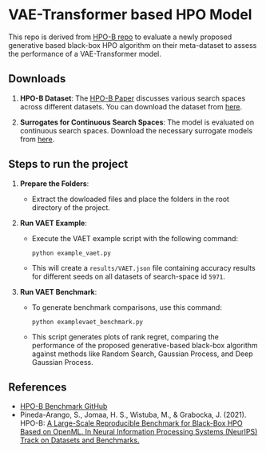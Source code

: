 # VAE-Transformer based HPO Model 
This repo is derived from [HPO-B repo](https://github.com/releaunifreiburg/HPO-B) to evaluate a newly proposed generative based black-box HPO algorithm on their meta-dataset to assess the performance of a VAE-Transformer model.

## Downloads
1. **HPO-B Dataset**:
The [HPO-B Paper](https://arxiv.org/pdf/2106.06257.pdf) discusses various search spaces across different datasets. You can download the dataset from [here](https://rewind.tf.uni-freiburg.de/index.php/s/xdrJQPCTNi2zbfL/download/hpob-data.zip).

2. **Surrogates for Continuous Search Spaces**: The model is evaluated on continuous search spaces. Download the necessary surrogate models from [here](https://rewind.tf.uni-freiburg.de/index.php/s/rTwPgaxS2Z7NH39/download/saved-surrogates.zip).

## Steps to run the project
1. **Prepare the Folders**:
   - Extract the dowloaded files and place the folders in the root directory of the project.

2. **Run VAET Example**:
   - Execute the VAET example script with the following command:
     ```
     python example_vaet.py
     ```
   - This will create a `results/VAET.json` file containing accuracy results for different seeds on all datasets of search-space id `5971`.

3. **Run VAET Benchmark**:
   - To generate benchmark comparisons, use this command:
     ```
     python examplevaet_benchmark.py
     ```
   - This script generates plots of rank regret, comparing the performance of the proposed generative-based black-box algorithm against methods like Random Search, Gaussian Process, and Deep Gaussian Process.

## References
- [HPO-B Benchmark GitHub](https://github.com/releaunifreiburg/HPO-B)
- Pineda-Arango, S., Jomaa, H. S., Wistuba, M., & Grabocka, J. (2021). HPO-B: [A Large-Scale Reproducible Benchmark for Black-Box HPO Based on OpenML. In Neural Information Processing Systems (NeurIPS) Track on Datasets and Benchmarks.](https://arxiv.org/pdf/2106.06257.pdf)


